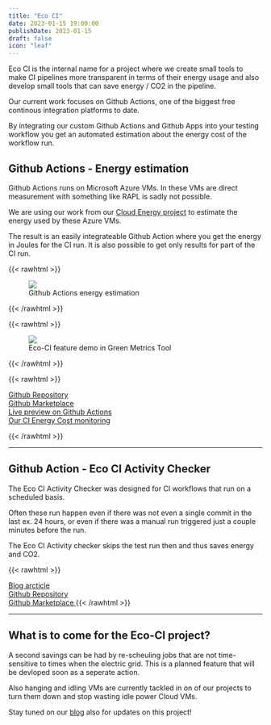 ```yaml
---
title: "Eco CI"
date: 2023-01-15 19:00:00
publishDate: 2023-01-15
draft: false
icon: "leaf"
---
```


Eco CI is the internal name for a project where we create small tools to make CI pipelines more transparent
in terms of their energy usage and also develop small tools that can save energy / CO2 in the pipeline.

Our current work focuses on Github Actions, one of the biggest free continous integration platforms to date.

By integrating our custom Github Actions and Github Apps into your testing workflow you get an automated estimation about the 
energy cost of the workflow run.

## Github Actions - Energy estimation

Github Actions runs on Microsoft Azure VMs. In these VMs are direct measurement with something like RAPL is sadly not possible.

We are using our work from our [Cloud Energy project](/projects/cloud-energy) to estimate the energy used by these Azure VMs.

The result is an easily integrateable Github Action where you get the energy in Joules for the CI run. It is 
also possible to get only results for part of the CI run.


{{< rawhtml >}}
<figure>
  <img class="ui huge rounded image" src="/img/projects/github-actions-energy.webp" loading="lazy">
  <figcaption>Github Actions energy estimation</figcaption>
</figure>
{{< /rawhtml >}}


{{< rawhtml >}}
<figure>
  <img class="ui huge rounded image" src="/img/blog/eco-ci.webp" loading="lazy">
  <figcaption>Eco-CI feature demo in Green Metrics Tool</figcaption>
</figure>
{{< /rawhtml >}}


 

{{< rawhtml >}} 
<a class="ui labeled button" href="https://github.com/green-coding-berlin/eco-ci-energy-estimation">
    <div class="ui button">
        <i class="code branch icon"></i>
    </div>
    <span class="ui basic label">
        Github Repository
    </span>
</a>
<a class="ui labeled button" href="https://github.com/marketplace/actions/eco-ci-energy-estimation">
    <div class="ui button">
        <i class="shopping bag icon"></i>
    </div>
    <span class="ui basic label">
        Github Marketplace
    </span>
</a>
<a class="ui labeled button" href="https://github.com/green-coding-berlin/green-metrics-tool/actions/runs/4720202654">
    <div class="ui button">
        <i class="eye icon"></i>
    </div>
    <span class="ui basic label">
        Live preview on Github Actions
    </span>
</a>
<a class="ui labeled button" href="https://metrics.green-coding.berlin/ci.html?repo=green-coding-berlin%2Fgreen-metrics-tool&branch=dev&workflow=45267392">
    <div class="ui button">
        <i class="chartline icon"></i>
    </div>
    <span class="ui basic label">
        Our CI Energy Cost monitoring
    </span>
</a>


{{< /rawhtml >}}

--- 

## Github Action - Eco CI Activity Checker

The Eco CI Activity Checker was designed for CI workflows that run on a scheduled basis.

Often these run happen even if there was not even a single commit in the last ex. 24 hours, or even if there 
was a manual run triggered just a couple minutes before the run.

The Eco CI Activity checker skips the test run then and thus saves energy and CO2.

{{< rawhtml >}} 
<a class="ui labeled button" href="/blog/eco-ci-activity-checker-released/">
    <div class="ui button">
        <i class="book icon"></i>
    </div>
    <span class="ui basic label">
        Blog arcticle
    </span>
</a>
<a class="ui labeled button" href="https://github.com/green-coding-berlin/eco-ci-activity-checker">
    <div class="ui button">
        <i class="code branch icon"></i>
    </div>
    <span class="ui basic label">
        Github Repository
    </span>
</a>
<a class="ui labeled button" href="https://github.com/marketplace/actions/eco-ci-activity-checker
">
    <div class="ui button">
        <i class="shopping bag icon"></i>
    </div>
    <span class="ui basic label">
        Github Marketplace
    </span>
</a>
{{< /rawhtml >}}


---

## What is to come for the Eco-CI project?

A second savings can be had by re-scheuling jobs that are not time-sensitive to times when the electric grid. This is a planned feature that will be devloped soon as a seperate action.

Also hanging and idling VMs are currently tackled in on of our projects to turn them down and stop wasting idle power 
Cloud VMs.

Stay tuned on our [blog](/blog) also for updates on this project!

